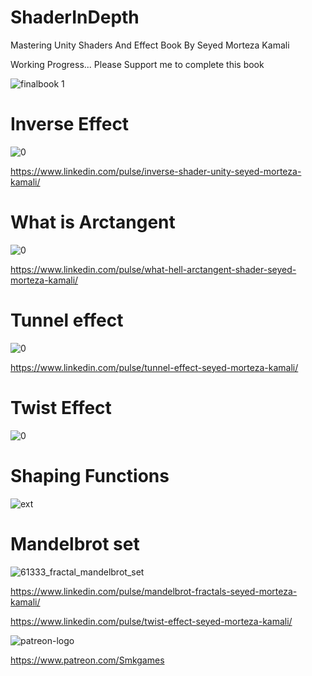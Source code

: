 # ShaderInDepth

Mastering Unity Shaders And Effect Book
By Seyed Morteza Kamali

Working Progress...
Please Support me to complete this book


![finalbook 1](https://user-images.githubusercontent.com/16706911/52147821-1fee7700-267d-11e9-9e58-1444c1503f09.png)

# Inverse Effect

![0](https://user-images.githubusercontent.com/16706911/52147098-ec125200-267a-11e9-8c02-26d41918e66c.png)

https://www.linkedin.com/pulse/inverse-shader-unity-seyed-morteza-kamali/

# What is Arctangent

![0](https://user-images.githubusercontent.com/16706911/52147112-fc2a3180-267a-11e9-8a7a-c26c33546287.png)

https://www.linkedin.com/pulse/what-hell-arctangent-shader-seyed-morteza-kamali/


# Tunnel effect


![0](https://user-images.githubusercontent.com/16706911/52147137-0d733e00-267b-11e9-9015-465f43b55741.jpg)

https://www.linkedin.com/pulse/tunnel-effect-seyed-morteza-kamali/


# Twist Effect

![0](https://user-images.githubusercontent.com/16706911/52147078-dbfa7280-267a-11e9-9b66-9a058f761375.jpg)


# Shaping Functions

![ext](https://user-images.githubusercontent.com/16706911/52397331-520f3700-2aca-11e9-8ecf-6024abb30546.jpg)



# Mandelbrot set

![61333_fractal_mandelbrot_set](https://user-images.githubusercontent.com/16706911/52397317-3a37b300-2aca-11e9-8b29-14cb67584b2a.jpg)

https://www.linkedin.com/pulse/mandelbrot-fractals-seyed-morteza-kamali/


https://www.linkedin.com/pulse/twist-effect-seyed-morteza-kamali/


![patreon-logo](https://user-images.githubusercontent.com/16706911/52148282-6bedeb80-267e-11e9-9ac2-1c2de45e0063.png)

https://www.patreon.com/Smkgames


